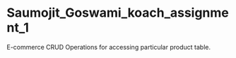 # Saumojit_Goswami_koach_assignment_1
E-commerce CRUD Operations for accessing particular product table.
